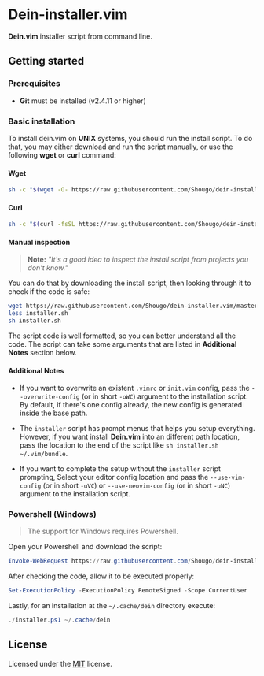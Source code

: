 # Dein-installer.vim


**Dein.vim** installer script from command line.

## Getting started


### Prerequisites

- **Git** must be installed (v2.4.11 or higher)


### Basic installation

To install dein.vim on **UNIX** systems, you should run the install script. To
do that, you may either download and run the script manually, or use the
following **wget** or **curl** command:


#### Wget

```bash
sh -c "$(wget -O- https://raw.githubusercontent.com/Shougo/dein-installer.vim/master/installer.sh)"
```


#### Curl

```bash
sh -c "$(curl -fsSL https://raw.githubusercontent.com/Shougo/dein-installer.vim/master/installer.sh)"
```


#### Manual inspection

> **Note:** _"It's a good idea to inspect the install script from projects you
> don't know."_

You can do that by downloading the install script, then looking through it to
check if the code is safe:

```bash
wget https://raw.githubusercontent.com/Shougo/dein-installer.vim/master/installer.sh
less installer.sh
sh installer.sh
```

The script code is well formatted, so you can better understand all the code.
The script can take some arguments that are listed in **Additional Notes**
section below.


#### Additional Notes

- If you want to overwrite an existent `.vimrc` or `init.vim` config, pass the
  `--overwrite-config` (or in short `-oWC`) argument to the installation
  script. By default, if there's one config already, the new config is
  generated inside the base path.

- The `installer` script has prompt menus that helps you setup everything.
  However, if you want install **Dein.vim** into an different path location,
  pass the location to the end of the script like `sh installer.sh
  ~/.vim/bundle`.

- If you want to complete the setup without the `installer` script prompting,
  Select your editor config location and pass the `--use-vim-config` (or in
  short `-uVC`) or `--use-neovim-config` (or in short `-uNC`) argument to the
  installation script.


### Powershell (Windows)

> The support for Windows requires Powershell.

Open your Powershell and download the script:

```powershell
Invoke-WebRequest https://raw.githubusercontent.com/Shougo/dein-installer.vim/master/installer.ps1 -OutFile installer.ps1
```

After checking the code, allow it to be executed properly:

```powershell
Set-ExecutionPolicy -ExecutionPolicy RemoteSigned -Scope CurrentUser
```

Lastly, for an installation at the `~/.cache/dein` directory execute:

```powershell
./installer.ps1 ~/.cache/dein
```

## License

Licensed under the [MIT](LICENSE) license.

